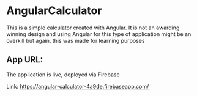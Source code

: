 # AngularCalculator

This is a simple calculator created with Angular. It is not an awarding winning design and using Angular for this type of application might be an overkill but again, this was made for learning purposes

## App URL:

The application is live, deployed via Firebase

Link: https://angular-calculator-4a9de.firebaseapp.com/